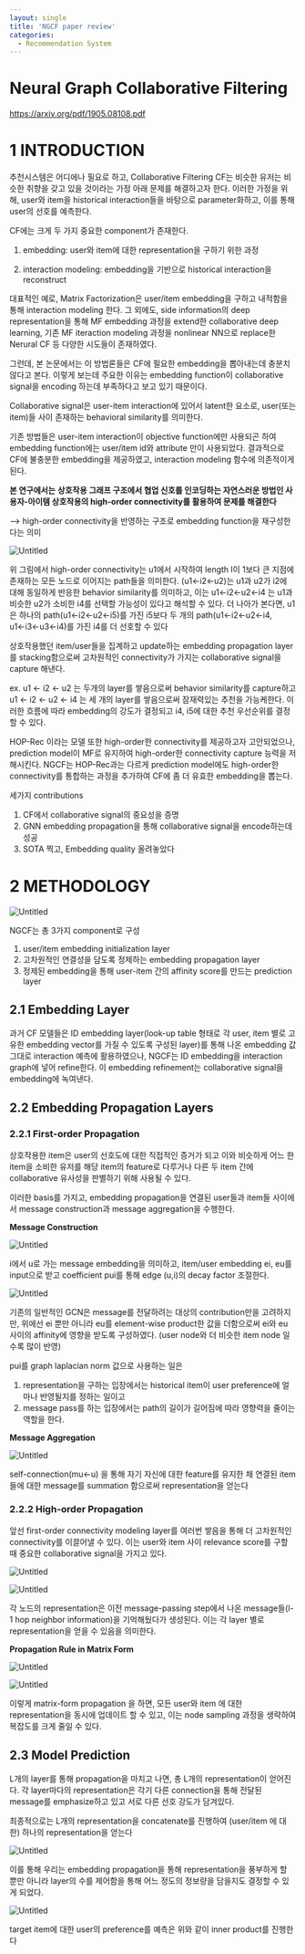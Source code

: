```yaml
---
layout: single
title: 'NGCF paper review'
categories:
  - Recommendation System
---
```


# Neural Graph Collaborative Filtering

https://arxiv.org/pdf/1905.08108.pdf

# 1 INTRODUCTION

추천시스템은 어디에나 필요로 하고, Collaborative Filtering CF는 비슷한 유저는 비슷한 취향을 갖고 있을 것이라는 가정 아래 문제를 해결하고자 한다. 이러한 가정을 위해, user와 item을 historical interaction들을 바탕으로 parameter화하고, 이를 통해 user의 선호를 예측한다.

CF에는 크게 두 가지 중요한 component가 존재한다.

1) embedding: user와 item에 대한 representation을 구하기 위한 과정

2) interaction modeling: embedding을 기반으로 historical interaction을 reconstruct

대표적인 예로, Matrix Factorization은 user/item embedding을 구하고 내적함을 통해 interaction modeling 한다. 그 외에도, side information의 deep representation을 통해 MF embedding 과정을 extend한 collaborative deep learning, 기존 MF iteraction modeling 과정을 nonlinear NN으로 replace한 Nerural CF 등 다양한 시도들이 존재하였다.

그런데, 본 논문에서는 이 방법론들은 CF에 필요한 embedding을 뽑아내는데 충분치 않다고 본다. 이렇게 보는데 주요한 이유는 embedding function이 collaborative signal을 encoding 하는데 부족하다고 보고 있기 때문이다.

Collaborative signal은 user-item interaction에 있어서 latent한 요소로,  user(또는 item)들 사이 존재하는 behavioral similarity를 의미한다.

기존 방법들은 user-item interaction이 objective function에만 사용되곤 하여 embedding function에는 user/item id와 attribute 만이 사용되었다. 결과적으로 CF에 불충분한 embedding을 제공하였고, interaction modeling 함수에 의존적이게 된다.

**본 연구에서는** **상호작용 그래프 구조에서 협업 신호를 인코딩하는 자연스러운 방법인 사용자-아이템 상호작용의 high-order connectivity를 활용하여 문제를 해결한다**

—> high-order connectivity을 반영하는 구조로 embedding function을 재구성한다는 의미

![Untitled](../../assets/images/2024-03-09/Untitled.png)

위 그림에서 high-order connectivity는 u1에서 시작하여 length l이 1보다 큰 지점에 존재하는 모든 노드로 이어지는 path들을 의미한다. (u1←i2←u2)는 u1과 u2가 i2에 대해 동일하게 반응한 behavior similarity를 의미하고, 이는 u1←i2←u2←i4 는 u1과 비슷한 u2가 소비한 i4를 선택할 가능성이 있다고 해석할 수 있다. 더 나아가 본다면, u1은 하나의 path(u1←i2←u2←i5)를 가진 i5보다 두 개의 path(u1←i2←u2←i4, u1←i3←u3←i4)를 가진 i4를 더 선호할 수 있다 

상호작용했던 item/user들을 집계하고 update하는 embedding propagation layer를 stacking함으로써 고차원적인 connectivity가 가지는 collaborative signal을 capture 해낸다.

ex. u1 ← i2 ← u2 는 두개의 layer를 쌓음으로써 behavior similarity를 capture하고 u1 ← i2 ← u2 ← i4 는 세 개의 layer를 쌓음으로써 잠재력있는 추천을 가능케한다. 이러한 흐름에 따라 embedding의 강도가 결정되고 i4, i5에 대한 추천 우선순위를 결정할 수 있다.

HOP-Rec 이라는 모델 또한 high-order한 connectivity를 제공하고자 고안되었으나, prediction model이 MF로 유지하여 high-order한 connectivity capture 능력을 저해시킨다. NGCF는 HOP-Rec과는 다르게 prediction model에도 high-order한 connectivity를 통합하는 과정을 추가하여 CF에 좀 더 유효한 embedding을 뽑는다.

세가지 contributions

1. CF에서 collaborative signal의 중요성을 증명
2. GNN embedding propagation을 통해 collaborative signal을 encode하는데 성공
3. SOTA 찍고, Embedding quality 올려놓았다

# 2 METHODOLOGY

![Untitled](../../assets/images/2024-03-09/Untitled1.png)

NGCF는 총 3가지 component로 구성

1. user/item embedding initialization layer
2. 고차원적인 연결성을 담도록 정제하는 embedding propagation layer
3. 정제된 embedding을 통해 user-item 간의 affinity score를 만드는 prediction layer

## 2.1 Embedding Layer

과거 CF 모델들은 ID embedding layer(look-up table 형태로 각 user, item 별로 고유한 embedding vector를 가질 수 있도록 구성된 layer)를 통해 나온 embedding 값 그대로 interaction 예측에 활용하였으나, NGCF는 ID embedding을 interaction graph에 넣어 refine한다. 이 embedding refinement는 collaborative signal을 embedding에 녹여낸다.

## 2.2 Embedding Propagation Layers

### 2.2.1 First-order Propagation

상호작용한 item은 user의 선호도에 대한 직접적인 증거가 되고 이와 비슷하게 어느 한 item을 소비한 유저를 해당 item의 feature로 다루거나 다른 두 item 간에 collaborative 유사성을 판별하기 위해 사용될 수 있다.

이러한 basis를 가지고, embedding propagation을 연결된 user들과 item들 사이에서 message construction과 message aggregation을 수행한다.

**Message Construction**

![Untitled](../../assets/images/2024-03-09/Untitled2.png)

i에서 u로 가는 message embedding을 의미하고, item/user embedding ei, eu를 input으로 받고 coefficient pui를 통해 edge (u,i)의 decay factor 조절한다.

![Untitled](../../assets/images/2024-03-09/Untitled3.png)

기존의 일반적인 GCN은 message를 전달하려는 대상의 contribution만을 고려하지만, 위에선 ei 뿐만 아니라 eu를 element-wise product한 값을 더함으로써 ei와 eu 사이의 affinity에 영향을 받도록 구성하였다. (user node와 더 비슷한 item node 일 수록 많이 반영)

pui를 graph laplacian norm 값으로 사용하는 일은

1. representation을 구하는 입장에서는 historical item이 user preference에 얼마나 반영될지를 정하는 일이고
2. message pass를 하는 입장에서는 path의 길이가 길어짐에 따라 영향력을 줄이는 역할을 한다.

**Message Aggregation**

![Untitled](../../assets/images/2024-03-09/Untitled4.png)

self-connection(mu←u) 을 통해 자기 자신에 대한 feature를 유지한 채 연결된 item들에 대한 message를 summation 함으로써 representation을 얻는다 

### 2.2.2 High-order Propagation

앞선 first-order connectivity modeling layer를 여러번 쌓음을 통해 더 고차원적인 connectivity를 이끌어낼 수 있다. 이는 user와 item 사이 relevance score를 구할 때 중요한 collaborative signal을 가지고 있다.

![Untitled](../../assets/images/2024-03-09/Untitled5.png)

![Untitled](../../assets/images/2024-03-09/Untitled6.png)

각 노드의 representation은 이전 message-passing step에서 나온 message들(l-1 hop neighbor information)을 기억해뒀다가 생성된다. 이는 각 layer 별로 representation을 얻을 수 있음을 의미한다.

**Propagation Rule in Matrix Form**

![Untitled](../../assets/images/2024-03-09/Untitled7.png)

![Untitled](../../assets/images/2024-03-09/Untitled8.png)

이렇게 matrix-form propagation 을 하면, 모든 user와 item 에 대한 representation을 동시에 업데이트 할 수 있고, 이는 node sampling 과정을 생략하여 복잡도를 크게 줄일 수 있다.

## 2.3 Model Prediction

L개의 layer를 통해 propagation을 마치고 나면, 총 L개의 representation이 얻어진다. 각 layer마다의 representation은 각기 다른 connection을 통해 전달된 message를 emphasize하고 있고 서로 다른 선호 강도가 담겨있다.

최종적으로는 L개의 representation을 concatenate를 진행하여 (user/item 에 대한) 하나의 representation을 얻는다

![Untitled](../../assets/images/2024-03-09/Untitled9.png)

이를 통해 우리는 embedding propagation을 통해 representation을 풍부하게 할 뿐만 아니라 layer의 수를 제어함을 통해 어느 정도의 정보량을 담을지도 결정할 수 있게 되었다.

![Untitled](../../assets/images/2024-03-09/Untitled10.png)

target item에 대한 user의 preference를 예측은 위와 같이 inner product를 진행한다